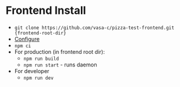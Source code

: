 # Frontend Install

* `git clone https://github.com/vasa-c/pizza-test-frontend.git {frontend-root-dir}`
* [Configure](config.md)
* `npm ci`
* For production (in frontend root dir):
    * `npm run build`
    * `npm run start` - runs daemon
* For developer
    * `npm run dev`
